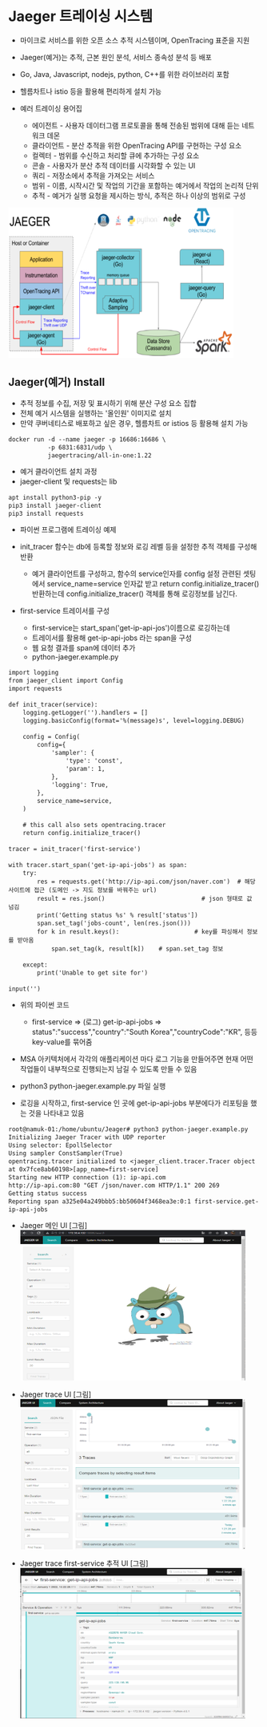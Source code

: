 # Jaeger 트레이싱 시스템
- 마이크로 서비스를 위한 오픈 소스 추적 시스템이며, OpenTracing 표준을 지원
- Jaeger(예거)는 추적, 근본 원인 분석, 서비스 종속성 분석 등 배포
- Go, Java, Javascript, nodejs, python, C++를 위한 라이브러리 포함
- 헬름차트나 istio 등을 활용해 편리하게 설치 가능 

- 예러 트레이싱 용어집
   - 에이전트 - 사용자 데이터그램 프로토콜을 통해 전송된 범위에 대해 듣는 네트워크 데몬
   - 클라이언트 - 분산 추적을 위한 OpenTracing API를 구현하는 구성 요소
   - 컬렉터 - 범위를 수신하고 처리할 큐에 추가하는 구성 요소
   - 콘솔 - 사용자가 분산 추적 데이터를 시각화할 수 있는 UI
   - 쿼리 - 저장소에서 추적을 가져오는 서비스
   - 범위 - 이름, 시작시간 및 작업의 기간을 포함하는 예거에서 작업의 논리적 단위
   - 추적 - 예거가 실행 요청을 제시하는 방식, 추적은 하나 이상의 범위로 구성

<img src="https://github.com/Virusuki/Kubernetes/blob/main/k8s-develop/Logging%20(container)/files/img/Jaeger_images/Jaeger_system.PNG" width="450px" height="300px" title="px(픽셀) 크기 설정" alt="EFK 웹 사이드카 아키텍처"></img><br/>

## Jaeger(예거) Install
- 추적 정보를 수집, 저장 및 표시하기 위해 분산 구성 요소 집합
- 전체 예거 시스템을 실행하는 '올인원' 이미지로 설치
- 만약 쿠버네티스로 배포하고 싶은 경우, 헬름차트 or istios 등 활용해 설치 가능
```
docker run -d --name jaeger -p 16686:16686 \
           -p 6831:6831/udp \
           jaegertracing/all-in-one:1.22
```
- 예거 클라이언트 설치 과정 
- jaeger-client 및 requests는 lib
```
apt install python3-pip -y
pip3 install jaeger-client
pip3 install requests
```

- 파이썬 프로그램에 트레이싱 예제
- init_tracer 함수는 db에 등록할 정보와 로깅 레벨 등을 설정한 추적 객체를 구성해 반환
   - 예거 클라이언트를 구성하고, 함수의 service인자를 config 설정 관련된 셋팅에서 service_name=service 인자값 받고
     return config.initialize_tracer() 반환하는데 config.initialize_tracer() 객체를 통해 로깅정보를 남긴다.

- first-service 트레이서를 구성
   - first-service는 start_span('get-ip-api-jos')이름으로 로깅하는데 
   - 트레이서를 활용해 get-ip-api-jobs 라는 span을 구성
   - 웹 요청 결과를 span에 데이터 추가
   - python-jaeger.example.py
```
import logging
from jaeger_client import Config
import requests

def init_tracer(service):
    logging.getLogger('').handlers = []
    logging.basicConfig(format='%(message)s', level=logging.DEBUG)

    config = Config(
        config={
            'sampler': {
                'type': 'const',
                'param': 1,
            },
            'logging': True,
        },
        service_name=service,
    )

    # this call also sets opentracing.tracer
    return config.initialize_tracer()

tracer = init_tracer('first-service')

with tracer.start_span('get-ip-api-jobs') as span:
    try:
        res = requests.get('http://ip-api.com/json/naver.com')  # 해당 사이트에 접근 (도메인 -> 지도 정보를 바꿔주는 url)
        result = res.json()                           # json 형태로 값 넘김
        print('Getting status %s' % result['status'])
        span.set_tag('jobs-count', len(res.json()))
        for k in result.keys():                     # key를 파싱해서 정보를 받아옴
            span.set_tag(k, result[k])    # span.set_tag 정보

    except:
        print('Unable to get site for')

input('')
```
- 위의 파이썬 코드
   - first-service => (로그) get-ip-api-jobs => status":"success","country":"South Korea","countryCode":"KR", 등등 key-value를 묶어줌
- MSA 아키텍처에서 각각의 애플리케이션 마다 로그 기능을 만들어주면 현재 어떤 작업들이 내부적으로 진행되는지 남길 수 있도록 만들 수 있음


- python3 python-jaeger.example.py 파일 실행 
- 로깅을 시작하고, first-service 인 곳에 get-ip-api-jobs 부분에다가 리포팅을 했는 것을 나타내고 있음
```
root@namuk-01:/home/ubuntu/Jeager# python3 python-jaeger.example.py
Initializing Jaeger Tracer with UDP reporter
Using selector: EpollSelector
Using sampler ConstSampler(True)
opentracing.tracer initialized to <jaeger_client.tracer.Tracer object at 0x7fce8ab60198>[app_name=first-service]
Starting new HTTP connection (1): ip-api.com
http://ip-api.com:80 "GET /json/naver.com HTTP/1.1" 200 269
Getting status success
Reporting span a325e04a249bbb5:bb50604f3468ea3e:0:1 first-service.get-ip-api-jobs
```

- Jaeger 메인 UI
[그림]
<img src="https://github.com/Virusuki/Kubernetes/blob/main/k8s-develop/Logging%20(container)/files/img/Jaeger_images/Jaeger_UI.PNG" width="450px" height="300px" title="px(픽셀) 크기 설정" alt="Jaeger main UI"></img><br/>

- Jaeger trace UI
[그림]
<img src="https://github.com/Virusuki/Kubernetes/blob/main/k8s-develop/Logging%20(container)/files/img/Jaeger_images/Jaeger_trace.PNG" width="450px" height="300px" title="px(픽셀) 크기 설정" alt="Jaeger trace UI"></img><br/>

- Jaeger trace first-service 추적 UI
[그림]
<img src="https://github.com/Virusuki/Kubernetes/blob/main/k8s-develop/Logging%20(container)/files/img/Jaeger_images/Jaeger_trace_first_service.PNG" width="450px" height="300px" title="px(픽셀) 크기 설정" alt="Jaeger first-ervice"></img><br/>
